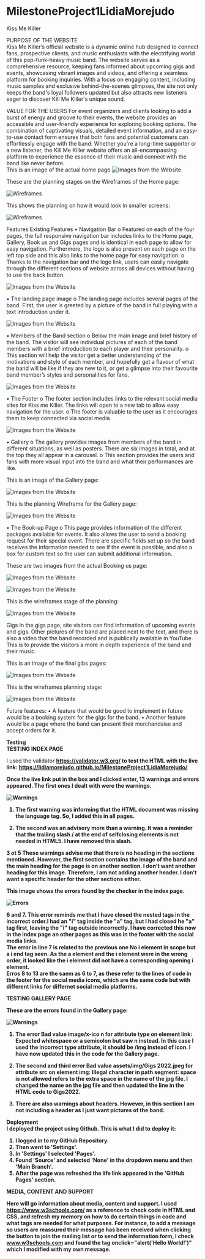 # MilestoneProject1LidiaMorejudo
Kiss Me Killer 

PURPOSE OF THE WEBSITE
<br>
Kiss Me Killer’s official website is a dynamic online hub designed to connect fans, prospective clients, and music enthusiasts with the electrifying world of this pop-funk-heavy music band. The website serves as a comprehensive resource, keeping fans informed about upcoming gigs and events, showcasing vibrant images and videos, and offering a seamless platform for booking inquiries. With a focus on engaging content, including music samples and exclusive behind-the-scenes glimpses, the site not only keeps the band's loyal followers updated but also attracts new listeners eager to discover Kill Me Killer's unique sound.
<br>

VALUE FOR THE USERS
For event organizers and clients looking to add a burst of energy and groove to their events, the website provides an accessible and user-friendly experience for exploring booking options. The combination of captivating visuals, detailed event information, and an easy-to-use contact form ensures that both fans and potential customers can effortlessly engage with the band. Whether you're a long-time supporter or a new listener, the Kill Me Killer website offers an all-encompassing platform to experience the essence of their music and connect with the band like never before.
 <br>
 This is an image of the actual home page
![ Images from the Website](/assets/img/IntroductionWebsite.png)

These are the planning stages on the Wireframes of the Home page:

![ Wireframes](/assets/img/WireframeHome1.png)

This shows the planning on how it would look in smaller screens:

![ Wireframes](/assets/img/WireframeHome2.png)


Features
Existing Features
•	Navigation Bar
o	Featured on each of the four pages, the full responsive navigation bar includes links to the Home page, Gallery, Book us and Gigs pages and is identical in each page to allow for easy navigation. Furthermore, the logo is also present on each page on the left top side and this also links to the home page for easy navigation.
o	Thanks to the navigation bar and the logo link, users can easily navigate through the different sections of website across all devices without having to use the back button.
 
![ Images from the Website](/assets/img/NavigationbarKissMeKiller.png)

•	The landing page image
o	The landing page includes several pages of the band. First, the user is greeted by a picture of the band in full playing with a text introduction under it. 
 
![ Images from the Website](/assets/img/LandingPageImage.png)


•	Members of the Band section
o	Below the main image and brief history of the band. The visitor will see individual pictures of each of the band members with a brief introduction to each player and their personality.
o	This section will help the visitor get a better understanding of the motivations and style of each member, and hopefully get a flavour of what the band will be like if they are new to it, or get a glimpse into their favourite band member’s styles and personalities for fans.
 
 ![ Images from the Website](/assets/img/Landingmembersband.png)

•	The Footer
o	The footer section includes links to the relevant social media sites for Kiss me Killer. The links will open to a new tab to allow easy navigation for the user.
o	The footer is valuable to the user as it encourages them to keep connected via social media
 
![ Images from the Website](/assets/img/Footer.png)

•	Gallery
o	The gallery provides images from members of the band in different situations, as well as posters. There are six images in total, and at the top they all appear in a carousel. 
o	This section provides the users and fans with more visual input into the band and what their performances are like. 
 
 This is an image of the Gallery page:

![ Images from the Website](/assets/img/Gallery.png)

This is the planning Wireframe for the Gallery page:

![ Images from the Website](/assets/img/WireframeGallery.png)

•	The Book-up Page
o	This page provides information of the different packages available for events. It also allows the user to send a booking request for their special event. There are specific fields set up so the band receives the information needed to see if the event is possible, and also a box for custom text so the user can submit additional information. 

These are two images from the actual Booking us page:

![ Images from the Website](/assets/img/Bookingpagepackages.png)

![ Images from the Website](/assets/img/Bookingpageform.png)

This is the wireframes stage of the planning:

![ Images from the Website](/assets/img/WireframeBookingform.png)

Gigs
In the gigs page, site visitors can find information of upcoming events and gigs. Other pictures of the band are placed next to the text, and there is also a video that the band recorded and is publically available in YouTube. This is to provide the visitors a more in depth experience of the band and their music.

This is an image of the final gibs pages:

![ Images from the Website](/assets/img/Gigs.png)

This is the wireframes planning stage:

![ Images from the Website](/assets/img/WireframeGigs.png)

Future features:
•	A feature that would be good to implement in future would be a booking system for the gigs for the band.
•	Another feature would be a page where the band can present their merchandaise and accept orders for it.


<strong>Testing</strong><br>
<strong>TESTING INDEX PAGE</strong><br>

I used the validator <strong>https://validator.w3.org/<strong> to test the HTML with the live link: <strong>https://lidiamorejudo.github.io/MilestoneProject1LidiaMorejudo/</strong><br>

Once the live link put in the box and I clicked enter, 13 warnings and errors appeared. The first ones I dealt with were the warnings.<br>

![ Warnings](/assets/img/HTMLcodewarnings.png)
<br>
1. The first warning was informing that the HTML document was missing the language tag. So, I added this in all pages. <br>

2. The second was an advisory more than a warning. It was a reminder that the trailing slash / at the end of selfclosing elements is not needed in HTML5. I have removed this slash. <br>

3 ot 5 These warnings advise me that there is no heading in the sections mentioned. However, the first section contains the image of the band and the main heading for the page is on another section. I don't want another heading for this image. Therefore, I am not adding another header. I don't want a specific header for the other sections either.

This image shows the errors found by the checker in the index page.<br>

![ Errors](/assets/img/HTMLcodeerrorsindex.png)

6 and 7. This error reminds me that I have closed the nested tags in the incorrect order.I had an "i" tag inside the "a" tag, but I had closed he "a" tag first, leaving the "i" tag outside incorrectly. I have corrected this now in the index page an other pages as this was in the footer with the social media links. <br>
The error in line 7 is related to the previous one <strong>No i element in scope but a i end tag seen.</strong> As the a element and the i element were in the wrong order, it looked like the i element did not have a corresponding opening i element.<br>
Erros 8 to 13 are the saem as 6 to 7, as these refer to the lines of code in the footer for the social media icons, which are the same code but with different links for differnet social media platforms.<br>

<strong>TESTING GALLERY PAGE</strong><br>

These are the errors found in the Gallery page:<br>

![ Warnings](/assets/img/HTMLcodeerrorsgallery.png)
<br>

1. The error <strong>Bad value image/x-ico n for attribute type on element link: Expected whitespace or a semicolon but saw n instead. In this case I used the incorrect type attribute, it should be /img instead of icon. I have now updated this in the code for the Gallery page.</strong>

2. The second and third error Bad value <strong>assets/img/Gigs 2022.jpeg for attribute src on element img: Illegal character in path segment: space is not allowed</strong> refers to the extra space in the name of the jpg file. I changed the name on the jpg file and then updated the line in the HTML code to Gigs2022.

3. There are also warnings about headers. However, in this section I am not including a header as I just want pictures of the band.



<strong>Deployment<strong>
<br>
I deployed the project using Github. This is what I did to deploy it:<br>

1.	I logged in to my GitHub Repository.<br>
2.	Then went to 'Settings'.<br>
3.	In 'Settings' I selected 'Pages'.<br>
4.	Found 'Source' and selected 'None' in the dropdown menu and then 'Main Branch'.<br>
5.	After the page was refreshed the life link appeared in the 'GitHub Pages' section. <br>

<strong>MEDIA, CONTENT AND SUPPORT<strong><br>

Here will go information about media, content and support.
I used https://www.w3schools.com/ as a reference to check code in HTML and CSS, and refresh my memory on how to do certain things in code and what tags are needed for what purposes. For instance, to add a message so users are reassured their message has been received when clicking the button to join the mailing list or to send the information form, I check www.w3schools.com and found the tag onclick="alert('Hello World!')" which I modified with my own message.



